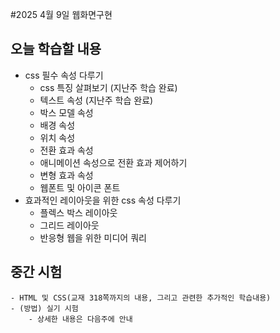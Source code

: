 #2025 4월 9일 웹화면구현

## 오늘 학습할 내용
- css 필수 속성 다루기
    - css 특징 살펴보기 (지난주 학습 완료)
    - 텍스트 속성 (지난주 학습 완료)
    - 박스 모델 속성
    - 배경 속성
    - 위치 속성
    - 전환 효과 속성
    - 애니메이션 속성으로 전환 효과 제어하기
    - 변형 효과 속성
    - 웹폰트 및 아이콘 폰트
- 효과적인 레이아웃을 위한 css 속성 다루기
    - 플렉스 박스 레이아웃
    - 그리드 레이아웃
    - 반응형 웹을 위한 미디어 쿼리

## 중간 시험
    - HTML 및 CSS(교재 318쪽까지의 내용, 그리고 관련한 추가적인 학습내용)
    - (방법) 실기 시험
        - 상세한 내용은 다음주에 안내